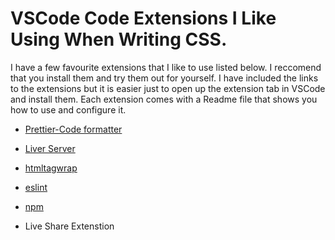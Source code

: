 # VSCode Code Extensions I Like Using When Writing CSS.
I have a few favourite extensions that I like to use listed below. I reccomend that you install them and try them out for yourself. I have included the links to the extensions but it is easier just to open up the extension tab in VSCode and install them. Each extension comes with a Readme file that shows you how to use and configure it.

 
- [Prettier-Code formatter](https://marketplace.visualstudio.com/items?itemName=esbenp.prettier-vscode)
- [Liver Server](https://marketplace.visualstudio.com/items?itemName=ritwickdey.LiveServer)
- [htmltagwrap](https://marketplace.visualstudio.com/items?itemName=bradgashler.htmltagwrap)
- [eslint](https://marketplace.visualstudio.com/items?itemName=dbaeumer.vscode-eslint)
- [npm](https://marketplace.visualstudio.com/items?itemName=eg2.vscode-npm-script)

- Live Share Extenstion
